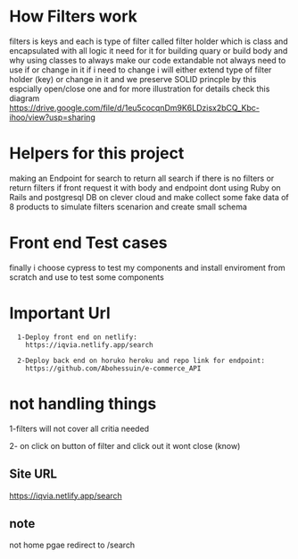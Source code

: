 # How Filters work

   filters is keys and each is type of filter called filter holder which is class and encapsulated with all logic it need for it for building quary or        build body and why using classes to always make our code extandable not always need to use if or change in it if i need to change i will either extend
   type of filter holder (key) or change in it and we preserve SOLID princple by this espcially open/close one and for more illustration for details check this diagram 
   https://drive.google.com/file/d/1eu5cocqnDm9K6LDzisx2bCQ_Kbc-ihoo/view?usp=sharing
   

# Helpers for this  project

   making an Endpoint for search to return all search if there is no filters or return filters if front request it with body and endpoint dont using 
   Ruby on Rails and postgresql DB on clever cloud and make collect some fake data of 8 products to simulate filters scenarion and create small schema 
   

# Front end Test cases
   
   finally i choose cypress to test my components and install enviroment from scratch and use to test some components 
   
#  Important Url
      1-Deploy front end on netlify:
        https://iqvia.netlify.app/search
   
      2-Deploy back end on horuko heroku and repo link for endpoint:
        https://github.com/Abohessuin/e-commerce_API
      
      
# not handling things
   1-filters will not cover all critia needed
   
   2- on click on button of filter and click out it wont close (know)
   
   

## Site URL 
  https://iqvia.netlify.app/search

## note
  not home pgae redirect to /search




   

